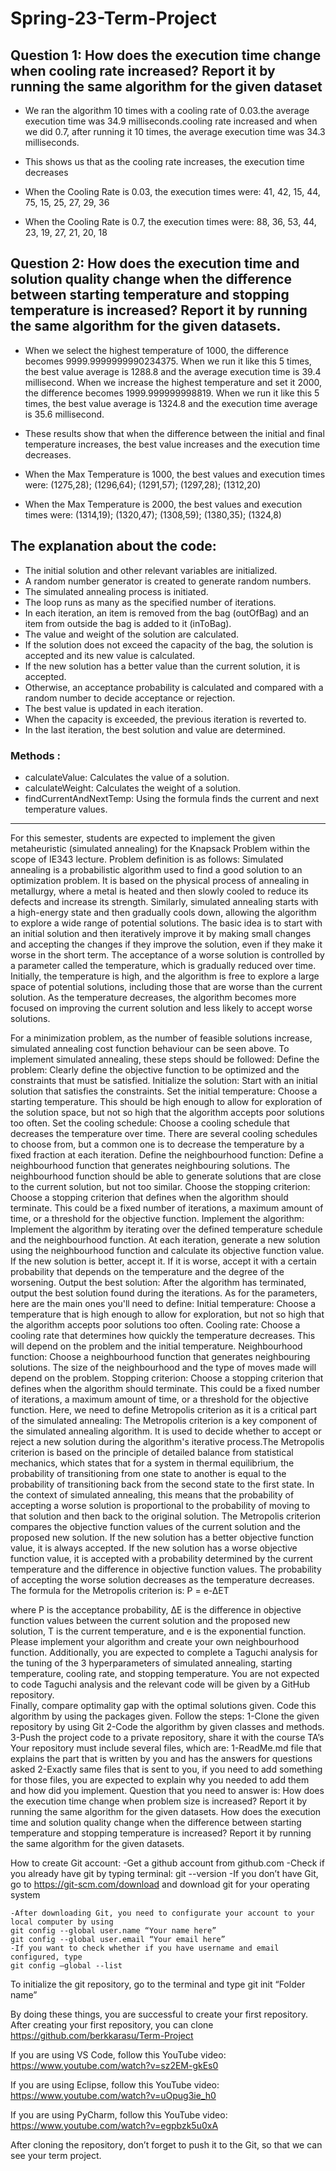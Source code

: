 # Spring-23-Term-Project

## Question 1: How does the execution time change when cooling rate increased? Report it by running the same algorithm for the given dataset
- We ran the algorithm 10 times with a cooling rate of 0.03.the average execution time was 34.9 milliseconds.cooling rate increased and when we did 0.7, after running it 10 times, the average execution time was 34.3 milliseconds. 
- This shows us that as the cooling rate increases, the execution time decreases

- When the Cooling Rate is 0.03, the execution times were: 41, 42, 15, 44, 75, 15, 25, 27, 29, 36
- When the Cooling Rate is 0.7, the execution times were: 88, 36, 53, 44, 23, 19, 27, 21, 20, 18

## Question 2: How does the execution time and solution quality change when the difference between starting temperature and stopping temperature is increased? Report it by running the same algorithm for the given datasets.

- When we select the highest temperature of 1000, the difference becomes 9999.9999999990234375. When we run it like this 5 times, the best value average is 1288.8 and the average execution time is 39.4 millisecond. When we increase the highest temperature and set it 2000, the difference becomes 1999.999999998819. When we run it like this 5 times, the best value average is 1324.8 and the execution time average is 35.6 millisecond. 
- These results show that when the difference between the initial and final temperature increases, the best value increases and the execution time decreases.

- When the Max Temperature is 1000, the best values and execution times were: (1275,28); (1296,64); (1291,57); (1297,28); (1312,20)
- When the Max Temperature is 2000, the best values and execution times were: (1314,19); (1320,47); (1308,59); (1380,35); (1324,8)

## The explanation about the code:

- The initial solution and other relevant variables are initialized.
- A random number generator is created to generate random numbers.
- The simulated annealing process is initiated.
- The loop runs as many as the specified number of iterations.
- In each iteration, an item is removed from the bag (outOfBag) and an item from outside the bag is added to it (inToBag).
- The value and weight of the solution are calculated.
- If the solution does not exceed the capacity of the bag, the solution is accepted and its new value is calculated.
- If the new solution has a better value than the current solution, it is accepted. 
- Otherwise, an acceptance probability is calculated and compared with a random number to decide acceptance or rejection.
- The best value is updated in each iteration.
- When the capacity is exceeded, the previous iteration is reverted to.
- In the last iteration, the best solution and value are determined.

### Methods :

- calculateValue: Calculates the value of a solution.
- calculateWeight: Calculates the weight of a solution.
- findCurrentAndNextTemp: Using the formula finds the current and next temperature values.

***********************************************************************************************************************************

For this semester, students are expected to implement the given metaheuristic (simulated annealing) for the Knapsack Problem within the scope of IE343 lecture. Problem definition is as follows:
	Simulated annealing is a probabilistic algorithm used to find a good solution to an optimization problem. It is based on the physical process of annealing in metallurgy, where a metal is heated and then slowly cooled to reduce its defects and increase its strength. Similarly, simulated annealing starts with a high-energy state and then gradually cools down, allowing the algorithm to explore a wide range of potential solutions.
The basic idea is to start with an initial solution and then iteratively improve it by making small changes and accepting the changes if they improve the solution, even if they make it worse in the short term. The acceptance of a worse solution is controlled by a parameter called the temperature, which is gradually reduced over time. Initially, the temperature is high, and the algorithm is free to explore a large space of potential solutions, including those that are worse than the current solution. As the temperature decreases, the algorithm becomes more focused on improving the current solution and less likely to accept worse solutions. 

 
For a minimization problem, as the number of feasible solutions increase, simulated annealing cost function behaviour can be seen above. To implement simulated annealing, these steps should be followed:
Define the problem: Clearly define the objective function to be optimized and the constraints that must be satisfied.
Initialize the solution: Start with an initial solution that satisfies the constraints.
Set the initial temperature: Choose a starting temperature. This should be high enough to allow for exploration of the solution space, but not so high that the algorithm accepts poor solutions too often.
Set the cooling schedule: Choose a cooling schedule that decreases the temperature over time. There are several cooling schedules to choose from, but a common one is to decrease the temperature by a fixed fraction at each iteration.
Define the neighbourhood function: Define a neighbourhood function that generates neighbouring solutions. The neighbourhood function should be able to generate solutions that are close to the current solution, but not too similar.
Choose the stopping criterion: Choose a stopping criterion that defines when the algorithm should terminate. This could be a fixed number of iterations, a maximum amount of time, or a threshold for the objective function.
Implement the algorithm: Implement the algorithm by iterating over the defined temperature schedule and the neighbourhood function. At each iteration, generate a new solution using the neighbourhood function and calculate its objective function value. If the new solution is better, accept it. If it is worse, accept it with a certain probability that depends on the temperature and the degree of the worsening.
Output the best solution: After the algorithm has terminated, output the best solution found during the iterations.
As for the parameters, here are the main ones you'll need to define:
Initial temperature: Choose a temperature that is high enough to allow for exploration, but not so high that the algorithm accepts poor solutions too often.
Cooling rate: Choose a cooling rate that determines how quickly the temperature decreases. This will depend on the problem and the initial temperature.
Neighbourhood function: Choose a neighbourhood function that generates neighbouring solutions. The size of the neighbourhood and the type of moves made will depend on the problem.
Stopping criterion: Choose a stopping criterion that defines when the algorithm should terminate. This could be a fixed number of iterations, a maximum amount of time, or a threshold for the objective function.
Here, we need to define Metropolis criterion as it is a critical part of the simulated annealing:
The Metropolis criterion is a key component of the simulated annealing algorithm. It is used to decide whether to accept or reject a new solution during the algorithm's iterative process.The Metropolis criterion is based on the principle of detailed balance from statistical mechanics, which states that for a system in thermal equilibrium, the probability of transitioning from one state to another is equal to the probability of transitioning back from the second state to the first state. In the context of simulated annealing, this means that the probability of accepting a worse solution is proportional to the probability of moving to that solution and then back to the original solution.
The Metropolis criterion compares the objective function values of the current solution and the proposed new solution. If the new solution has a better objective function value, it is always accepted. If the new solution has a worse objective function value, it is accepted with a probability determined by the current temperature and the difference in objective function values. The probability of accepting the worse solution decreases as the temperature decreases.
The formula for the Metropolis criterion is:
P = e-∆ET

where P is the acceptance probability, ΔE is the difference in objective function values between the current solution and the proposed new solution, T is the current temperature, and e is the exponential function. Please implement your algorithm and create your own neighbourhood function.
Additionally, you are expected to complete a Taguchi analysis for the tuning of the 3 hyperparameters of simulated annealing, starting temperature, cooling rate, and stopping temperature. You are not expected to code Taguchi analysis and the relevant code will be given by a GitHub repository.  
Finally, compare optimality gap with the optimal solutions given.
Code this algorithm by using the packages given. Follow the steps:
1-Clone the given repository by using Git
2-Code the algorithm by given classes and methods.
3-Push the project code to a private repository, share it with the course TA’s
Your repository must include several files, which are:
1-ReadMe.md file that explains the part that is written by you and has the answers for questions asked
2-Exactly same files that is sent to you, if you need to add something for those files, you are expected to explain why you needed to add them and how did you implement.
Question that you need to answer is:
	How does the execution time change when problem size is increased? Report it by running the same algorithm for the given datasets.
	How does the execution time and solution quality change when the difference between starting temperature and stopping temperature is increased? Report it by running the same algorithm for the given datasets.

How to create Git account:
-Get a github account from github.com
-Check if you already have git by typing terminal:
	git --version
	-If you don’t have Git, go to https://git-scm.com/download and download git for your operating system

	-After downloading Git, you need to configurate your account to your local computer by using
	git config --global user.name “Your name here”
	git config --global user.email “Your email here”
	-If you want to check whether if you have username and email configured, type
	git config –global --list

To initialize the git repository, go to the terminal and type
	git init “Folder name”

By doing these things, you are successful to create your first repository. After creating your first repository, you can clone https://github.com/berkkarasu/Term-Project
 

If you are using VS Code, follow this YouTube video:
https://www.youtube.com/watch?v=sz2EM-gkEs0

If you are using Eclipse, follow this YouTube video:
https://www.youtube.com/watch?v=uOpug3ie_h0

If you are using PyCharm, follow this YouTube video:
https://www.youtube.com/watch?v=egpbzk5u0xA

After cloning the repository, don’t forget to push it to the Git, so that we can see your term project.
